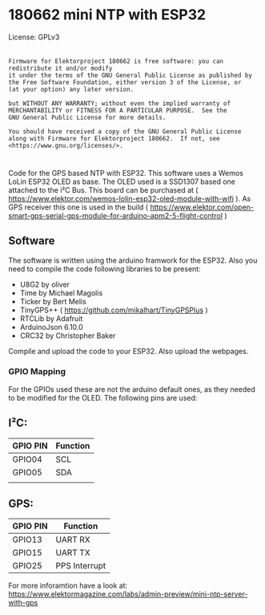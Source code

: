 # 180662 mini NTP with ESP32

License: GPLv3
###### 

    Firmware for Elektorproject 180662 is free software: you can redistribute it and/or modify
    it under the terms of the GNU General Public License as published by
    the Free Software Foundation, either version 3 of the License, or
    (at your option) any later version.

    but WITHOUT ANY WARRANTY; without even the implied warranty of
    MERCHANTABILITY or FITNESS FOR A PARTICULAR PURPOSE.  See the
    GNU General Public License for more details.

    You should have received a copy of the GNU General Public License
    along with Firmware for Elektorproject 180662.  If not, see <https://www.gnu.org/licenses/>.

#

Code for the GPS based NTP with ESP32. This software uses a Wemos LoLin ESP32 OLED as base.
The OLED used is a SSD1307 based one attached to the i²C Bus. This board can be purchased 
at ( https://www.elektor.com/wemos-lolin-esp32-oled-module-with-wifi ). As GPS receiver this one is used in the build ( https://www.elektor.com/open-smart-gps-serial-gps-module-for-arduino-apm2-5-flight-control )

## Software 

The software is written using the arduino framwork for the ESP32. Also you need to compile the code following libraries to be present:
 *  U8G2 by oliver
 *  Time by Michael Magolis
 *  Ticker by Bert Melis
 *  TinyGPS++ ( https://github.com/mikalhart/TinyGPSPlus )  
 *  RTCLib by Adafruit
 *  ArduinoJson 6.10.0
 *  CRC32 by Christopher Baker

 Compile and upload the code to your ESP32. Also upload the webpages.

 ### GPIO Mapping
 For the GPIOs used these are not the arduino default ones, as they needed to be modified for the OLED. The following pins are used:

## I²C:
| GPIO PIN  | Function  |
|-----------|-----------|
|  GPIO04   |  SCL      |
|  GPIO05   |  SDA      |
|           |           |

## GPS:
| GPIO PIN  | Function      |
|-----------|---------------|
| GPIO13    | UART RX       |
| GPIO15    | UART TX       |
| GPIO25    | PPS Interrupt |

For more inforamtion have a look at: https://www.elektormagazine.com/labs/admin-preview/mini-ntp-server-with-gps
